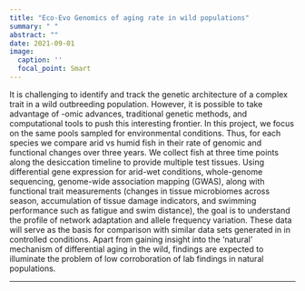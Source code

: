 ```yaml
---
title: "Eco-Evo Genomics of aging rate in wild populations"
summary: " "
abstract: ""
date: 2021-09-01
image: 
  caption: ''
  focal_point: Smart
---
```


It is challenging to identify and track the genetic architecture of a complex trait in a wild outbreeding population. However, it is possible to take advantage of -omic advances, traditional genetic methods, and computational tools to push this interesting frontier. In this project, we focus on the same pools sampled for environmental conditions. Thus, for each species we compare arid vs humid fish in their rate of genomic and functional changes over three years. We collect fish at three time points along the desiccation timeline to provide multiple test tissues. Using differential gene expression for arid-wet conditions, whole-genome sequencing, genome-wide association mapping (GWAS), along with functional trait measurements (changes in tissue microbiomes across season, accumulation of tissue damage indicators, and swimming performance such as fatigue and swim distance), the goal is to understand the profile of network adaptation and allele frequency variation. These data will serve as the basis for comparison with similar data sets generated in in controlled conditions. Apart from gaining insight into the ‘natural’ mechanism of differential aging in the wild, findings are expected to illuminate the problem of low corroboration of lab findings in natural populations.

---

